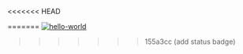 <<<<<<< HEAD

=======
[![hello-world](https://github.com/vvladalvv/hexlet_pytest/actions/workflows/pyci.yml/badge.svg)](https://github.com/vvladalvv/hexlet_pytest/actions/workflows/pyci.yml)
>>>>>>> 155a3cc (add status badge)
